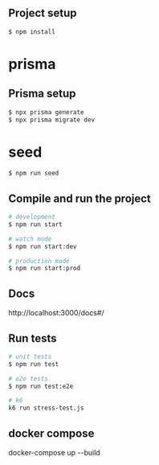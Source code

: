 ## Project setup

```bash
$ npm install
```

# prisma

## Prisma setup

```bash
$ npx prisma generate
$ npx prisma migrate dev
```

# seed

```bash
$ npm run seed
```

## Compile and run the project

```bash
# development
$ npm run start

# watch mode
$ npm run start:dev

# production mode
$ npm run start:prod
```

## Docs

http://localhost:3000/docs#/

## Run tests

```bash
# unit tests
$ npm run test

# e2e tests
$ npm run test:e2e

# k6
k6 run stress-test.js


```

## docker compose

docker-compose up --build
